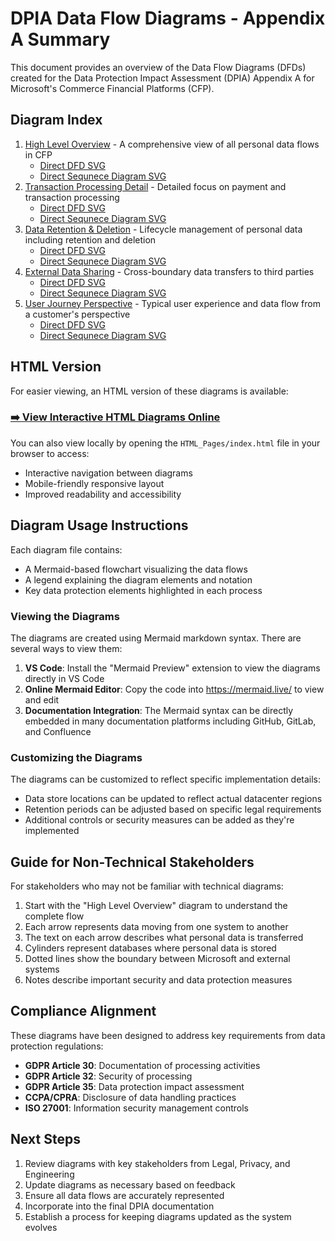 # DPIA Data Flow Diagrams - Appendix A Summary

This document provides an overview of the Data Flow Diagrams (DFDs) created for the Data Protection Impact Assessment (DPIA) Appendix A for Microsoft's Commerce Financial Platforms (CFP).

## Diagram Index

1. [High Level Overview](generated%20md%20files/high_level_overview.md) - A comprehensive view of all personal data flows in CFP
   - [Direct DFD SVG](https://github.com/davidkhalifa/DPIA-DFD/raw/master/svg_exports/high_level_overview.svg)
   - [Direct Sequnece Diagram SVG](https://github.com/davidkhalifa/DPIA-DFD/raw/master/svg_exports/sequence/high_level_overview_2.svg)
2. [Transaction Processing Detail](generated%20md%20files/transaction_processing_detail.md) - Detailed focus on payment and transaction processing
   - [Direct DFD SVG](https://github.com/davidkhalifa/DPIA-DFD/raw/master/svg_exports/transaction_processing_detail.svg)
   - [Direct Sequnece Diagram SVG](https://github.com/davidkhalifa/DPIA-DFD/raw/master/svg_exports/sequence/transaction_processing_detail_2.svg)
3. [Data Retention & Deletion](generated%20md%20files/data_retention_deletion.md) - Lifecycle management of personal data including retention and deletion
   - [Direct DFD SVG](https://github.com/davidkhalifa/DPIA-DFD/raw/master/svg_exports/data_retention_deletion.svg)
   - [Direct Sequnece Diagram SVG](https://github.com/davidkhalifa/DPIA-DFD/raw/master/svg_exports/sequence/data_retention_deletion_2.svg)
4. [External Data Sharing](generated%20md%20files/external_data_sharing.md) - Cross-boundary data transfers to third parties
   - [Direct DFD SVG](https://github.com/davidkhalifa/DPIA-DFD/raw/master/svg_exports/external_data_sharing.svg)
   - [Direct Sequnece Diagram SVG](https://github.com/davidkhalifa/DPIA-DFD/raw/master/svg_exports/sequence/external_data_sharing_2.svg)
5. [User Journey Perspective](generated%20md%20files/user_journey_perspective.md) - Typical user experience and data flow from a customer's perspective
   - [Direct DFD SVG](https://github.com/davidkhalifa/DPIA-DFD/raw/master/svg_exports/user_journey_perspective.svg)
   - [Direct Sequnece Diagram SVG](https://github.com/davidkhalifa/DPIA-DFD/raw/master/svg_exports/sequence/user_journey_perspective_2.svg)


## HTML Version

For easier viewing, an HTML version of these diagrams is available:

### [➡️ View Interactive HTML Diagrams Online](https://davidkhalifa.github.io/DPIA-DFD/HTML_Pages/index.html)

You can also view locally by opening the `HTML_Pages/index.html` file in your browser to access:

- Interactive navigation between diagrams
- Mobile-friendly responsive layout
- Improved readability and accessibility

## Diagram Usage Instructions

Each diagram file contains:
- A Mermaid-based flowchart visualizing the data flows
- A legend explaining the diagram elements and notation
- Key data protection elements highlighted in each process

### Viewing the Diagrams

The diagrams are created using Mermaid markdown syntax. There are several ways to view them:

1. **VS Code**: Install the "Mermaid Preview" extension to view the diagrams directly in VS Code
2. **Online Mermaid Editor**: Copy the code into https://mermaid.live/ to view and edit
3. **Documentation Integration**: The Mermaid syntax can be directly embedded in many documentation platforms including GitHub, GitLab, and Confluence

### Customizing the Diagrams

The diagrams can be customized to reflect specific implementation details:

- Data store locations can be updated to reflect actual datacenter regions
- Retention periods can be adjusted based on specific legal requirements
- Additional controls or security measures can be added as they're implemented

## Guide for Non-Technical Stakeholders

For stakeholders who may not be familiar with technical diagrams:

1. Start with the "High Level Overview" diagram to understand the complete flow
2. Each arrow represents data moving from one system to another
3. The text on each arrow describes what personal data is transferred
4. Cylinders represent databases where personal data is stored
5. Dotted lines show the boundary between Microsoft and external systems
6. Notes describe important security and data protection measures

## Compliance Alignment

These diagrams have been designed to address key requirements from data protection regulations:

- **GDPR Article 30**: Documentation of processing activities
- **GDPR Article 32**: Security of processing
- **GDPR Article 35**: Data protection impact assessment
- **CCPA/CPRA**: Disclosure of data handling practices
- **ISO 27001**: Information security management controls

## Next Steps

1. Review diagrams with key stakeholders from Legal, Privacy, and Engineering
2. Update diagrams as necessary based on feedback
3. Ensure all data flows are accurately represented
4. Incorporate into the final DPIA documentation
5. Establish a process for keeping diagrams updated as the system evolves
